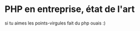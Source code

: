 PHP en entreprise, état de l'art
================================

si tu aimes les points-virgules fait du php 
ouais :)
